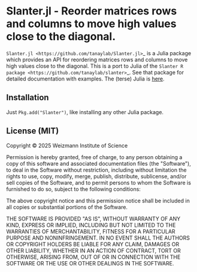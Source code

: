 # Slanter.jl - Reorder matrices rows and columns to move high values close to the diagonal.

`Slanter.jl <https://github.com/tanaylab/Slanter.jl>`_ is a Julia package which provides an API for reordering matrices
rows and columns to move high values close to the diagonal. This is a port to Julia of the
`Slanter R package <https://github.com/tanaylab/slanter>`_. See that package for detailed documentation with examples.
The (terse) Julia is [here](https://tanaylab.github.io/Slanter.jl/v0.1.0).

## Installation

Just `Pkg.add("Slanter")`, like installing any other Julia package.

## License (MIT)

Copyright © 2025 Weizmann Institute of Science

Permission is hereby granted, free of charge, to any person obtaining a copy of this software and associated
documentation files (the "Software"), to deal in the Software without restriction, including without limitation the
rights to use, copy, modify, merge, publish, distribute, sublicense, and/or sell copies of the Software, and to permit
persons to whom the Software is furnished to do so, subject to the following conditions:

The above copyright notice and this permission notice shall be included in all copies or substantial portions of the
Software.

THE SOFTWARE IS PROVIDED "AS IS", WITHOUT WARRANTY OF ANY KIND, EXPRESS OR IMPLIED, INCLUDING BUT NOT LIMITED TO THE
WARRANTIES OF MERCHANTABILITY, FITNESS FOR A PARTICULAR PURPOSE AND NONINFRINGEMENT. IN NO EVENT SHALL THE AUTHORS OR
COPYRIGHT HOLDERS BE LIABLE FOR ANY CLAIM, DAMAGES OR OTHER LIABILITY, WHETHER IN AN ACTION OF CONTRACT, TORT OR
OTHERWISE, ARISING FROM, OUT OF OR IN CONNECTION WITH THE SOFTWARE OR THE USE OR OTHER DEALINGS IN THE SOFTWARE.
